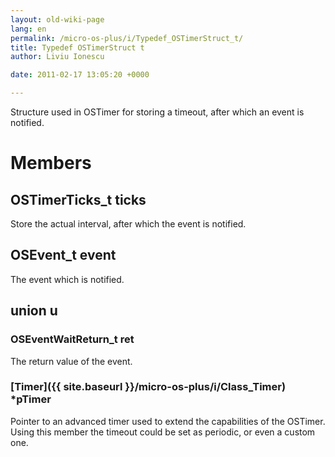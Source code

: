 ```yaml
---
layout: old-wiki-page
lang: en
permalink: /micro-os-plus/i/Typedef_OSTimerStruct_t/
title: Typedef OSTimerStruct t
author: Liviu Ionescu

date: 2011-02-17 13:05:20 +0000

---
```


Structure used in OSTimer for storing a timeout, after which an event is notified.

Members
=======

OSTimerTicks_t ticks
---------------------


Store the actual interval, after which the event is notified.

OSEvent_t event
----------------


The event which is notified.

union u
-------

### OSEventWaitReturn_t ret


The return value of the event.

### [Timer]({{ site.baseurl }}/micro-os-plus/i/Class_Timer) \*pTimer


Pointer to an advanced timer used to extend the capabilities of the OSTimer. Using this member the timeout could be set as periodic, or even a custom one.
